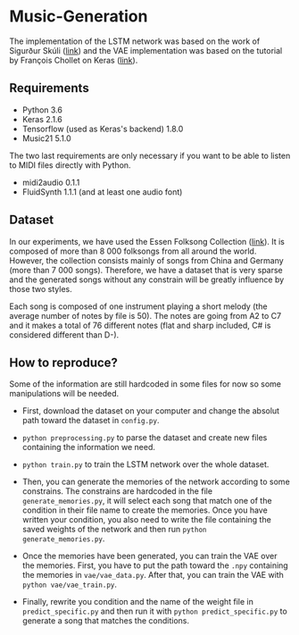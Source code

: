 # Music-Generation

The implementation of the LSTM network was based on the work of Sigurður Skúli ([link](https://towardsdatascience.com/how-to-generate-music-using-a-lstm-neural-network-in-keras-68786834d4c5)) and the VAE implementation was based on the tutorial by François Chollet on Keras ([link](https://blog.keras.io/building-autoencoders-in-keras.html)).

## Requirements

- Python 3.6
- Keras 2.1.6
- Tensorflow (used as Keras's backend) 1.8.0
- Music21 5.1.0

The two last requirements are only necessary if you want to be able to listen to MIDI files directly with Python.

- midi2audio 0.1.1
- FluidSynth 1.1.1 (and at least one audio font)

## Dataset

In our experiments, we have used the Essen Folksong Collection ([link](http://kern.ccarh.org/browse?l=essen)). It is composed of more than 8 000 folksongs from all around the world. However, the collection consists mainly of songs from China and Germany (more than 7 000 songs). Therefore, we have a dataset that is very sparse and the generated songs without any constrain will be greatly influence by those two styles.

Each song is composed of one instrument playing a short melody (the average number of notes by file is 50). The notes are going from A2 to C7 and it makes a total of 76 different notes (flat and sharp included, C# is considered different than D-).

## How to reproduce?

Some of the information are still hardcoded in some files for now so some manipulations will be needed.

- First, download the dataset on your computer and change the absolut path toward the dataset in `config.py`.

- `python preprocessing.py` to parse the dataset and create new files containing the information we need.

- `python train.py` to train the LSTM network over the whole dataset.

- Then, you can generate the memories of the network according to some constrains. The constrains are hardcoded in the file `generate_memories.py`, it will select each song that match one of the condition in their file name to create the memories. Once you have written your condition, you also need to write the file containing the saved weights of the network and then run `python generate_memories.py`.

- Once the memories have been generated, you can train the VAE over the memories. First, you have to put the path toward the `.npy` containing the memories in `vae/vae_data.py`. After that, you can train the VAE with `python vae/vae_train.py`.

- Finally, rewrite you condition and the name of the weight file in `predict_specific.py` and then run it with `python predict_specific.py` to generate a song that matches the conditions.
